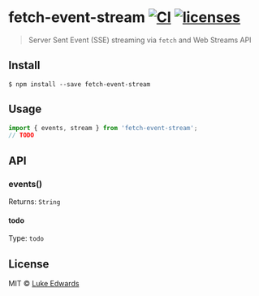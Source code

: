# fetch-event-stream [![CI](https://github.com/lukeed/fetch-event-stream/workflows/CI/badge.svg)](https://github.com/lukeed/fetch-event-stream/actions?query=workflow%3ACI) [![licenses](https://licenses.dev/b/npm/fetch-event-stream)](https://licenses.dev/npm/fetch-event-stream)

> Server Sent Event (SSE) streaming via `fetch` and Web Streams API

## Install

```
$ npm install --save fetch-event-stream
```

## Usage

```js
import { events, stream } from 'fetch-event-stream';
// TODO
```

## API

### events()

Returns: `String`

#### todo

Type: `todo`

## License

MIT © [Luke Edwards](https://lukeed.com)
